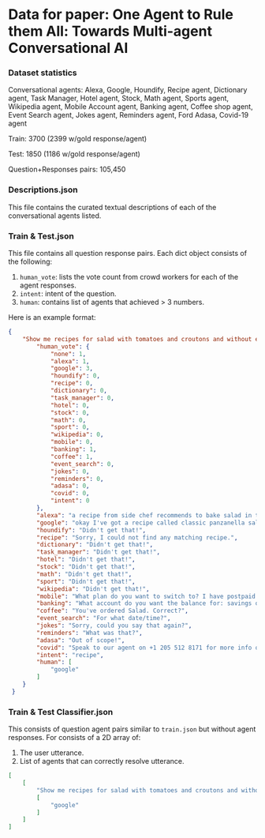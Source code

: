 # Data for paper: One Agent to Rule them All: Towards Multi-agent Conversational AI

### Dataset statistics

Conversational agents: Alexa, Google, Houndify, Recipe agent, Dictionary agent, Task Manager, Hotel agent, Stock, Math agent, Sports agent, Wikipedia agent, Mobile Account agent, Banking agent, Coffee shop agent, Event Search agent, Jokes agent, Reminders agent, Ford Adasa, Covid-19 agent

Train: 3700 (2399 w/gold response/agent)

Test: 1850 (1186 w/gold response/agent)

Question+Responses pairs: 105,450

### Descriptions.json

This file contains the curated textual descriptions of each of the conversational agents listed. 

### Train & Test.json

This file contains all question response pairs. Each dict object consists of the following:
1. `human_vote`: lists the vote count from crowd workers for each of the agent responses.
2. `intent`: intent of the question.
3. `human`: contains list of agents that achieved > 3 numbers.

Here is an example format:
```json
{
    "Show me recipes for salad with tomatoes and croutons and without eggs food": {
        "human_vote": {
            "none": 1,
            "alexa": 1,
            "google": 3,
            "houndify": 0,
            "recipe": 0,
            "dictionary": 0,
            "task_manager": 0,
            "hotel": 0,
            "stock": 0,
            "math": 0,
            "sport": 0,
            "wikipedia": 0,
            "mobile": 0,
            "banking": 1,
            "coffee": 1,
            "event_search": 0,
            "jokes": 0,
            "reminders": 0,
            "adasa": 0,
            "covid": 0,
            "intent": 0
        },
        "alexa": "a recipe from side chef recommends to bake salad in the oven for 15 minutes at 450 degrees Fahrenheit it is recommended to boil tomato for 20 seconds to 30 seconds in boiling water on the stove please tomatoes in boiling water to make them easier to peel quickly place the tomatoes in an ice bath to stop the cooking process a recipe from the kitchen recommends to bake croutons in the oven for 5 minutes at 375 degrees Fahrenheit it is recommended to boil hard-boiled egg for 11 minutes on the stove",
        "google": "okay I've got a recipe called classic panzanella salad Tuscan style tomato and bread salad recipe from Serious Eats this recipe serves 6 and takes about 1 hour to make does that sound good",
        "houndify": "Didn't get that!",
        "recipe": "Sorry, I could not find any matching recipe.",
        "dictionary": "Didn't get that!",
        "task_manager": "Didn't get that!",
        "hotel": "Didn't get that!",
        "stock": "Didn't get that!",
        "math": "Didn't get that!",
        "sport": "Didn't get that!",
        "wikipedia": "Didn't get that!",
        "mobile": "What plan do you want to switch to? I have postpaid and prepaid plans.",
        "banking": "What account do you want the balance for: savings or checking?",
        "coffee": "You've ordered Salad. Correct?",
        "event_search": "For what date/time?",
        "jokes": "Sorry, could you say that again?",
        "reminders": "What was that?",
        "adasa": "Out of scope!",
        "covid": "Speak to our agent on +1 205 512 8171 for more info or you can visit the CDC on https://www.cdc.gov/coronavirus/2019-ncov/index.html or WHO on https://www.who.int/news-room/q-a-detail/q-a-coronaviruses.",
        "intent": "recipe",
        "human": [
            "google"
        ]
    }
 }
```

### Train & Test Classifier.json

This consists of question agent pairs similar to `train.json` but without agent responses. For consists of a 2D array of:
1. The user utterance.
2. List of agents that can correctly resolve utterance.

```json
[
    [
        "Show me recipes for salad with tomatoes and croutons and without eggs food",
        [
            "google"
        ]
    ]
]
```